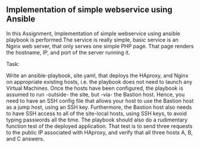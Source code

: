 Implementation of simple webservice using Ansible
------------------------------------------
In this Assignment, Implementation of simple webservice using ansible playbook is performed.The service is really simple,  basic service is an Nginx web server, that only serves one simple PHP page. That page renders the hostname, IP, and port of the server running it.

Task:
 
Write an ansible-playbook, site.yaml, that deploys the HAproxy, and Nginx on appropriate existing hosts, i.e. the playbook does not need to launch any Virtual Machines. Once the hosts have been configured, the playbook is assumed to run -outside- the site, but -via- the Bastion host. Hence, you need to have an SSH config file that allows your host to use the Bastion host as a jump host, using an SSH key. Furthermore, the Bastion host also needs to have SSH access to all of the site-local hosts, using SSH keys, to avoid typing passwords all the time. The playbook should also do a rudimentary function test of the deployed application. That test is to send three requests to the public IP associated with HAproxy, and verify that all three hosts A, B, and C answers.
